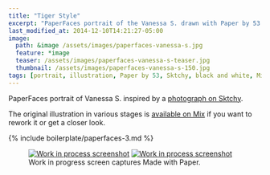 ```yaml
---
title: "Tiger Style"
excerpt: "PaperFaces portrait of the Vanessa S. drawn with Paper by 53 on an iPad."
last_modified_at: 2014-12-10T14:21:27-05:00
image: 
  path: &image /assets/images/paperfaces-vanessa-s.jpg 
  feature: *image
  teaser: /assets/images/paperfaces-vanessa-s-teaser.jpg
  thumbnail: /assets/images/paperfaces-vanessa-s-150.jpg
tags: [portrait, illustration, Paper by 53, Sktchy, black and white, Mix]
---
```


PaperFaces portrait of Vanessa S. inspired by a [photograph on Sktchy](http://sktchy.com/NjZR3H).

The original illustration in various stages is [available on Mix](https://mix.fiftythree.com/11098-Michael-Rose/1265535) if you want to rework it or get a closer look.

{% include boilerplate/paperfaces-3.md %}

<figure class="half">
  <a href="{{ site.url }}/assets/images/paperfaces-vanessa-s-process-1-lg.jpg"><img src="{{ site.url }}/assets/images/paperfaces-vanessa-s-process-1-600.jpg" alt="Work in process screenshot"></a>
  <a href="{{ site.url }}/assets/images/paperfaces-vanessa-s-process-2-lg.jpg"><img src="{{ site.url }}/assets/images/paperfaces-vanessa-s-process-2-600.jpg" alt="Work in process screenshot"></a>
  <figcaption>Work in progress screen captures Made with Paper.</figcaption>
</figure>
